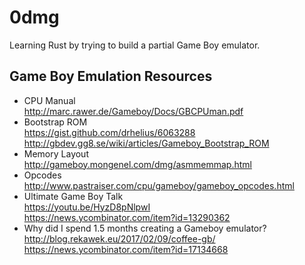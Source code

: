 # 0dmg

Learning Rust by trying to build a partial Game Boy emulator.

## Game Boy Emulation Resources  

- CPU Manual  
  http://marc.rawer.de/Gameboy/Docs/GBCPUman.pdf
- Bootstrap ROM  
  https://gist.github.com/drhelius/6063288  
  http://gbdev.gg8.se/wiki/articles/Gameboy_Bootstrap_ROM  
- Memory Layout  
  http://gameboy.mongenel.com/dmg/asmmemmap.html
- Opcodes  
  http://www.pastraiser.com/cpu/gameboy/gameboy_opcodes.html
- Ultimate Game Boy Talk  
  https://youtu.be/HyzD8pNlpwI  
  https://news.ycombinator.com/item?id=13290362
- Why did I spend 1.5 months creating a Gameboy emulator?  
  http://blog.rekawek.eu/2017/02/09/coffee-gb/  
  https://news.ycombinator.com/item?id=17134668
